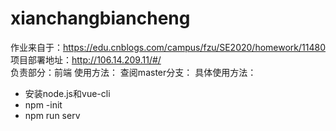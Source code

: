 # xianchangbiancheng
作业来自于：https://edu.cnblogs.com/campus/fzu/SE2020/homework/11480 </br>
项目部署地址：http://106.14.209.11/#/ </br>
负责部分：前端
使用方法：
查阅master分支：
具体使用方法：
- 安装node.js和vue-cli
- npm -init
- npm run serv
